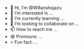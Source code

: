 - 👋 Hi, I’m @W9anshsjazu
- 👀 I’m interested in ...
- 🌱 I’m currently learning ...
- 💞️ I’m looking to collaborate on ...
- 📫 How to reach me ...
- 😄 Pronouns: ...
- ⚡ Fun fact: ...

<!---
W9anshsjazu/W9anshsjazu is a ✨ special ✨ repository because its `README.md` (this file) appears on your GitHub profile.
You can click the Preview link to take a look at your changes.
--->
